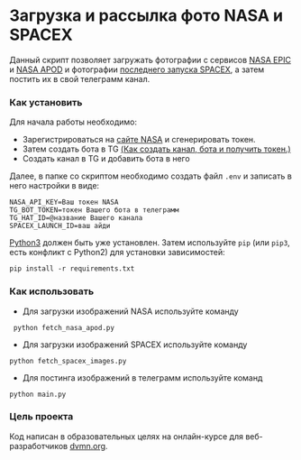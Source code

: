 # Загрузка и рассылка фото NASA и SPACEX

Данный скрипт позволяет загружать фотографии с сервисов [NASA EPIC](https://api.nasa.gov/#epic) и [NASA APOD](https://api.nasa.gov/#apod)
и фотографии [последнего запуска SPACEX](https://documenter.getpostman.com/view/2025350/RWaEzAiG#bc65ba60-decf-4289-bb04-4ca9df01b9c1),
а затем постить их в свой телеграмм канал.

### Как установить

Для начала работы необходимо:
- Зарегистрироваться на [сайте NASA](https://api.nasa.gov/) и сгенерировать токен.
- Затем создать бота в TG [(Как создать канал, бота и получить токен.)](https://smmplanner.com/blog/otlozhennyj-posting-v-telegram/)
- Создать канал в TG и добавить бота в него

Далее, в папке со скриптом необходимо создать файл `.env` и записать в него настройки в виде:
```
NASA_API_KEY=Ваш токен NASA
TG_BOT_TOKEN=токен Вашего бота в телеграмм
TG_HAT_ID=@название Вашего канала
SPACEX_LAUNCH_ID=ваш айди
```

[Python3](https://www.python.org/downloads/) должен быть уже установлен. 
Затем используйте `pip` (или `pip3`, есть конфликт с Python2) для установки зависимостей:
```
pip install -r requirements.txt
```
### Как использовать
- Для загрузки изображений NASA используйте команду
```
 python fetch_nasa_apod.py
```
- Для загрузки изображений SPACEX используйте команду 
```
python fetch_spacex_images.py
```
- Для постинга изображений в телеграмм используйте команд
```
python main.py
```
### Цель проекта

Код написан в образовательных целях на онлайн-курсе для веб-разработчиков [dvmn.org](https://dvmn.org/).